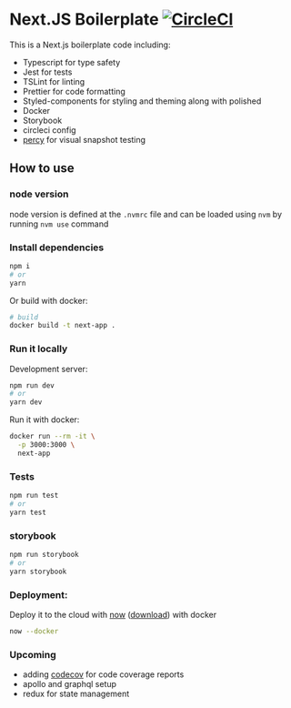 # Next.JS Boilerplate [![CircleCI](https://circleci.com/gh/mrisoli/nextjs-boilerplate.svg?style=svg)](https://circleci.com/gh/mrisoli/nextjs-boilerplate)

This is a Next.js boilerplate code including:

- Typescript for type safety
- Jest for tests
- TSLint for linting
- Prettier for code formatting
- Styled-components for styling and theming along with polished
- Docker
- Storybook
- circleci config
- [percy](https://percy.io) for visual snapshot testing

## How to use

### node version

node version is defined at the `.nvmrc` file and can be loaded using `nvm` by running `nvm use` command

### Install dependencies

```bash
npm i
# or
yarn
```

Or build with docker:

```bash
# build
docker build -t next-app .
```

### Run it locally

Development server:

```bash
npm run dev
# or
yarn dev
```

Run it with docker:

```bash
docker run --rm -it \
  -p 3000:3000 \
  next-app
```

### Tests

```bash
npm run test
# or
yarn test
```

### storybook

```bash
npm run storybook
# or
yarn storybook
```

### Deployment:

Deploy it to the cloud with [now](https://zeit.co/now) ([download](https://zeit.co/download)) with docker

```bash
now --docker
```

### Upcoming

- adding [codecov](https://codecov.io) for code coverage reports
- apollo and graphql setup
- redux for state management
